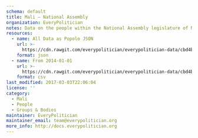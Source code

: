 ```yaml
---
schema: default
title: Mali — National Assembly
organization: EveryPolitician
notes: Data on the people within the National Assembly legislature of Mali.
resources:
  - name: All Data as Popolo JSON
    url: >-
      https://cdn.rawgit.com/everypolitician/everypolitician-data/cbd4bef72dbb88dd549b2e41a411c244c9f54d4e/data/Mali/Assembly/ep-popolo-v1.0.json
    format: json
  - name: From 2014-01-01
    url: >-
      https://cdn.rawgit.com/everypolitician/everypolitician-data/cbd4bef72dbb88dd549b2e41a411c244c9f54d4e/data/Mali/Assembly/term-2014.csv
    format: csv
last_modified: 2017-03-03T22:06:04
license: ''
category:
  - Mali
  - People
  - Groups & Bodies
maintainer: EveryPolitician
maintainer_email: team@everypolitician.org
more_info: http://docs.everypolitician.org
---
```

